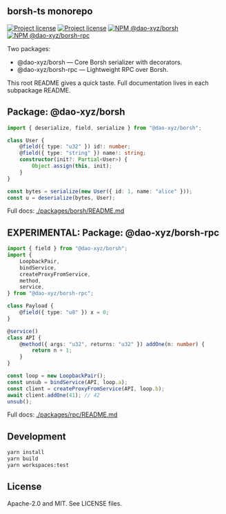 ## borsh-ts monorepo

[![Project license](https://img.shields.io/badge/license-Apache2.0-blue.svg)](https://opensource.org/licenses/Apache-2.0)
[![Project license](https://img.shields.io/badge/license-MIT-blue.svg)](https://opensource.org/licenses/MIT)
[![NPM @dao-xyz/borsh](https://img.shields.io/npm/v/@dao-xyz/borsh.svg?style=flat-square)](https://npmjs.com/@dao-xyz/borsh)
[![NPM @dao-xyz/borsh-rpc](https://img.shields.io/npm/v/@dao-xyz/borsh-rpc.svg?style=flat-square)](https://npmjs.com/@dao-xyz/borsh-rpc)

Two packages:

- @dao-xyz/borsh — Core Borsh serializer with decorators.
- @dao-xyz/borsh-rpc — Lightweight RPC over Borsh.

This root README gives a quick taste. Full documentation lives in each subpackage README.

## Package: @dao-xyz/borsh

```ts
import { deserialize, field, serialize } from "@dao-xyz/borsh";

class User {
	@field({ type: "u32" }) id!: number;
	@field({ type: "string" }) name!: string;
	constructor(init?: Partial<User>) {
		Object.assign(this, init);
	}
}

const bytes = serialize(new User({ id: 1, name: "alice" }));
const u = deserialize(bytes, User);
```

Full docs: [./packages/borsh/README.md](./packages/borsh/README.md)

## EXPERIMENTAL: Package: @dao-xyz/borsh-rpc

```ts
import { field } from "@dao-xyz/borsh";
import {
	LoopbackPair,
	bindService,
	createProxyFromService,
	method,
	service,
} from "@dao-xyz/borsh-rpc";

class Payload {
	@field({ type: "u8" }) x = 0;
}

@service()
class API {
	@method({ args: "u32", returns: "u32" }) addOne(n: number) {
		return n + 1;
	}
}

const loop = new LoopbackPair();
const unsub = bindService(API, loop.a);
const client = createProxyFromService(API, loop.b);
await client.addOne(41); // 42
unsub();
```

Full docs: [./packages/rpc/README.md](./packages/rpc/README.md)

## Development

```bash
yarn install
yarn build
yarn workspaces:test
```

## License

Apache-2.0 and MIT. See LICENSE files.
